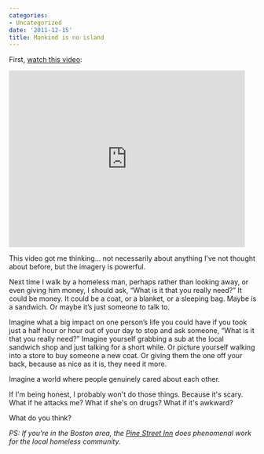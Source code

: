 ```yaml
---
categories:
- Uncategorized
date: '2011-12-15'
title: Mankind is no island
---
```


First, <a href="https://www.youtube.com/watch?v=ZrDxe9gK8Gk">watch this video</a>:

<iframe class="alignc" width="480" height="360" src="https://www.youtube.com/embed/ZrDxe9gK8Gk?rel=0" frameborder="0" allowfullscreen></iframe>

This video got me thinking… not necessarily about anything I’ve not thought about before, but the imagery is powerful.

Next time I walk by a homeless man, perhaps rather than looking away, or even giving him money, I should ask, “What is it that you really need?” It could be money. It could be a coat, or a blanket, or a sleeping bag. Maybe is a sandwich. Or maybe it’s just someone to talk to.

Imagine what a big impact on one person’s life you could have if you took just a half hour or hour out of your day to stop and ask someone, “What is it that you really need?” Imagine yourself grabbing a sub at the local sandwich shop and just talking for a short while. Or picture yourself walking into a store to buy someone a new coat. Or giving them the one off your back, because as nice as it is, they need it more.

Imagine a world where people genuinely cared about each other.

If I'm being honest, I probably won't do those things. Because it's scary. What if he attacks me? What if she's on drugs? What if it's awkward?

What do you think?

<em>PS: If you're in the Boston area, the <a href="http://pinestreetinn.org/">Pine Street Inn</a> does phenomenal work for the local homeless community.</em>